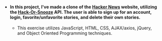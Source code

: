 - #### In this project, I've made a clone of the [Hacker News](https://news.ycombinator.com/) website, utilizing the [Hack-Or-Snooze](https://hackorsnoozeapi.docs.apiary.io/#) API. The user is able to sign up for an account, login, favorite/unfavorite stories, and delete their own stories.
  - This exercise utilizes JavaScript, HTML, CSS, AJAX/axios, jQuery, and Object Oriented Programming techniques.
